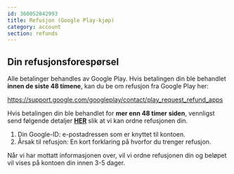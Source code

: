```yaml
---
id: 360052042993
title: Refusjon (Google Play-kjøp)
category: account
section: refunds
---
```

## Din refusjonsforespørsel

Alle betalinger behandles av Google Play. Hvis betalingen din ble behandlet **innen de siste 48 timene**, kan du be om refusjon fra Google Play her:

<https://support.google.com/googleplay/contact/play_request_refund_apps>

Hvis betalingen din ble behandlet for **mer enn 48 timer siden**, vennligst send følgende detaljer **[HER](https://help.studycat.com/hc/en-gb/requests/new)** slik at vi kan ordne refusjonen din.

1. Din Google-ID: e-postadressen som er knyttet til kontoen.
2. Årsak til refusjon: En kort forklaring på hvorfor du trenger refusjon.

Når vi har mottatt informasjonen over, vil vi ordne refusjonen din og beløpet vil vises på kontoen din innen 3-5 dager.

